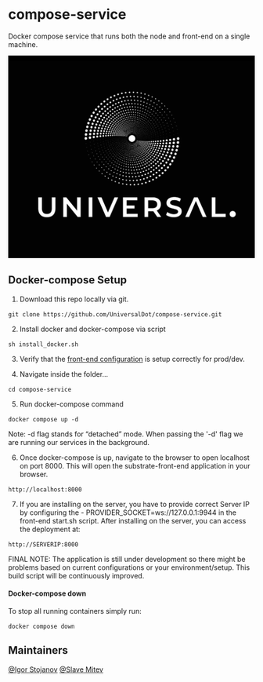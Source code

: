 # compose-service

Docker compose service that runs both the node and front-end on a single machine.

![Logo](https://github.com/UniversalDot/documents/blob/master/logo/universaldot-logo/rsz_jpg-02.jpg)

## Docker-compose Setup 


1. Download this repo locally via git.

```
git clone https://github.com/UniversalDot/compose-service.git
```
2. Install docker and docker-compose via script
```
sh install_docker.sh
```

3. Verify that the [front-end configuration](https://github.com/UniversalDot/front-end/tree/develop/src/config) is setup correctly for prod/dev.

4. Navigate inside the folder...

```
cd compose-service
```
5. Run docker-compose command
```
docker compose up -d
```
Note: -d flag stands for “detached” mode. When passing the '-d' flag we are running our services in the background.

6. Once docker-compose is up, navigate to the browser to open localhost on port 8000. This will open the substrate-front-end application in your browser.
```
http://localhost:8000
```

7. If you are installing on the server, you have to provide correct Server IP by configuring the - PROVIDER_SOCKET=ws://127.0.0.1:9944 in the front-end start.sh script.
After installing on the server, you can access the deployment at:

```
http://SERVERIP:8000
```

FINAL NOTE: The application is still under development so there might be problems based on current configurations or your environment/setup. This build script will be continuously improved.

#### Docker-compose down

To stop all running containers simply run: 
```
docker compose down
```


## Maintainers

[@Igor Stojanov](https://github.com/JosephKnecht-lab)
[@Slave Mitev](https://github.com/smitev)
